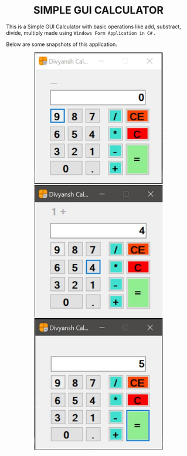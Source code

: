 <h1 align="center"> SIMPLE GUI CALCULATOR </h1>

This is a Simple GUI Calculator with basic operations like add, substract, divide, multiply made using `Windows Form Application in C#` .

Below are some snapshots of this application.

<p align="center">
<img src="./assets/Capture1.JPG" width="350" title="hover text"><br>
<img src="./assets/Capture2.JPG" width="350" title="hover text"><br>
<img src="./assets/Capture3.JPG" width="350" title="hover text">
</p>
